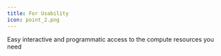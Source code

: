```yaml
---
title: For Usability
icon: point_2.png
---
```


Easy interactive and programmatic access to the compute resources you need
